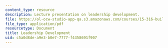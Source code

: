 ```yaml
---
content_type: resource
description: Lecture presentation on leadership development.
file: https://ol-ocw-studio-app-qa.s3.amazonaws.com/courses/15-316-building-and-leading-effective-teams-summer-2005/c5a0d8dea9e3b0e77777f4358691f907_leader_dev.pdf
file_type: application/pdf
resourcetype: Document
title: Leadership Development
uid: c5a0d8de-a9e3-b0e7-7777-f4358691f907
---
```

